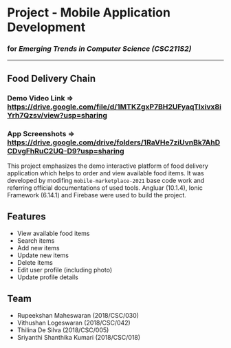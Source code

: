 # Project - Mobile Application Development 
### for _Emerging Trends in Computer Science (CSC211S2)_

***

## **Food Delivery Chain**

### **Demo Video Link** => https://drive.google.com/file/d/1MTKZgxP7BH2UFyaqTIxivx8iYrh7Qzsv/view?usp=sharing
### App Screenshots => https://drive.google.com/drive/folders/1RaVHe7ziUvnBk7AhDCDvgFhRuC2UQ-D9?usp=sharing

This project emphasizes the demo interactive platform of food delivery application which helps to order and view available food items. It was developed by modifing `mobile-marketplace-2021` base code work and referring official documentations of used tools. Angluar (10.1.4), Ionic Framework (6.14.1) and Firebase were used to build the project.

## Features
* View available food items
* Search items
* Add new items
* Update new items
* Delete items
* Edit user profile (including photo)
* Update profile details

## Team
* Rupeekshan Maheswaran (2018/CSC/030)
* Vithushan Logeswaran (2018/CSC/042)
* Thilina De Silva (2018/CSC/005)
* Sriyanthi Shanthika Kumari (2018/CSC/018)

